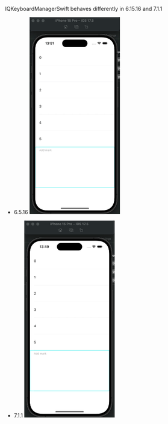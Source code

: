 IQKeyboardManagerSwift behaves differently in 6.15.16 and 7.1.1

- 6.5.16
  <img alt='6_15_16' src="./asset/6_15_16.gif" width=50% height=50%>

- 7.1.1
  <img alt='7_1_1' src="./asset/7_1_1.gif" width=50% height=50%>
